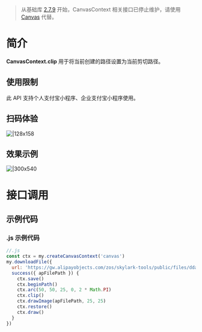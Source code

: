 > 从基础库 [2.7.9](https://opendocs.alipay.com/mini/framework/lib-upgrade-v2) 开始，CanvasContext 相关接口已停止维护，请使用 [Canvas](https://opendocs.alipay.com/mini/01vzqv) 代替。


# 简介
**CanvasContext.clip** 用于将当前创建的路径设置为当前剪切路径。

## 使用限制
此 API 支持个人支付宝小程序、企业支付宝小程序使用。

## 扫码体验
![|128x158](https://cdn.nlark.com/yuque/0/2021/png/179989/1624872020579-b2f91ddb-b2c7-479e-8c58-b2cde8f5996a.png#align=left&display=inline&height=158&margin=%5Bobject%20Object%5D&name=1.png&originHeight=158&originWidth=128&size=17896&status=done&style=stroke&width=128)

## 效果示例
![|300x540](https://cdn.nlark.com/yuque/0/2021/gif/179989/1624872029032-3253c5f0-e6e0-45ef-b033-7060319d4d87.gif#align=left&display=inline&height=540&margin=%5Bobject%20Object%5D&name=2.gif&originHeight=540&originWidth=300&size=1429075&status=done&style=stroke&width=300)

# 接口调用

## 示例代码

### .js 示例代码
```javascript
//.js
const ctx = my.createCanvasContext('canvas')
my.downloadFile({
  url: 'https://gw.alipayobjects.com/zos/skylark-tools/public/files/dda114e320567e1d304790287d75a029.png',
  success({ apFilePath }) {
    ctx.save()
    ctx.beginPath()
    ctx.arc(50, 50, 25, 0, 2 * Math.PI)
    ctx.clip()
    ctx.drawImage(apFilePath, 25, 25)
    ctx.restore()
    ctx.draw()
  }
})
```
